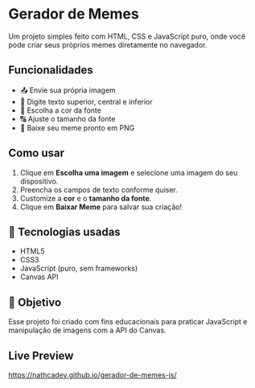 # Gerador de Memes

Um projeto simples feito com HTML, CSS e JavaScript puro, onde você pode criar seus próprios memes diretamente no navegador.

## Funcionalidades

- 📤 Envie sua própria imagem
- 📝 Digite texto superior, central e inferior
- 🎨 Escolha a cor da fonte
- 🔠 Ajuste o tamanho da fonte
- 💾 Baixe seu meme pronto em PNG

## Como usar

1. Clique em **Escolha uma imagem** e selecione uma imagem do seu dispositivo.
2. Preencha os campos de texto conforme quiser.
3. Customize a **cor** e o **tamanho da fonte**.
4. Clique em **Baixar Meme** para salvar sua criação!

## 🚀 Tecnologias usadas

- HTML5
- CSS3
- JavaScript (puro, sem frameworks)
- Canvas API

## 🧪 Objetivo

Esse projeto foi criado com fins educacionais para praticar JavaScript e manipulação de imagens com a API do Canvas.

## Live Preview

https://nathcadev.github.io/gerador-de-memes-js/
